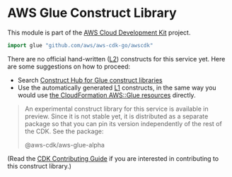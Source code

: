 # AWS Glue Construct Library

This module is part of the [AWS Cloud Development Kit](https://github.com/aws/aws-cdk) project.

```go
import glue "github.com/aws/aws-cdk-go/awscdk"
```

<!--BEGIN CFNONLY DISCLAIMER-->

There are no official hand-written ([L2](https://docs.aws.amazon.com/cdk/latest/guide/constructs.html#constructs_lib)) constructs for this service yet. Here are some suggestions on how to proceed:

* Search [Construct Hub for Glue construct libraries](https://constructs.dev/search?q=glue)
* Use the automatically generated [L1](https://docs.aws.amazon.com/cdk/latest/guide/constructs.html#constructs_l1_using) constructs, in the same way you would use [the CloudFormation AWS::Glue resources](https://docs.aws.amazon.com/AWSCloudFormation/latest/UserGuide/AWS_Glue.html) directly.

> An experimental construct library for this service is available in preview. Since it is not stable yet, it is distributed
> as a separate package so that you can pin its version independently of the rest of the CDK. See the package:
>
> <span class="package-reference">@aws-cdk/aws-glue-alpha</span>

(Read the [CDK Contributing Guide](https://github.com/aws/aws-cdk/blob/master/CONTRIBUTING.md) if you are interested in contributing to this construct library.)

<!--END CFNONLY DISCLAIMER-->
